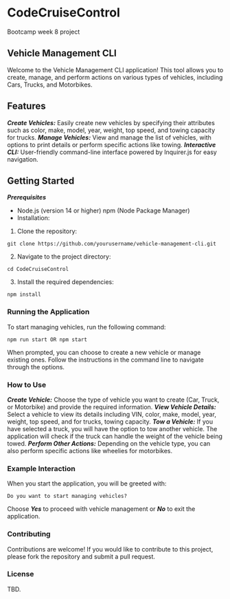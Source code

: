 # CodeCruiseControl
Bootcamp week 8 project

## Vehicle Management CLI
Welcome to the Vehicle Management CLI application! This tool allows you to create, manage, and perform actions on various types of vehicles, including Cars, Trucks, and Motorbikes.

## Features
***Create Vehicles:*** Easily create new vehicles by specifying their attributes such as color, make, model, year, weight, top speed, and towing capacity for trucks.
***Manage Vehicles:*** View and manage the list of vehicles, with options to print details or perform specific actions like towing.
***Interactive CLI:*** User-friendly command-line interface powered by Inquirer.js for easy navigation.

## Getting Started
***Prerequisites***
- Node.js (version 14 or higher)
npm (Node Package Manager)
- Installation:
1. Clone the repository:
```
git clone https://github.com/yourusername/vehicle-management-cli.git
```
2. Navigate to the project directory:
```
cd CodeCruiseControl
```
3. Install the required dependencies:
```
npm install
```
### Running the Application
To start managing vehicles, run the following command:
```
npm run start OR npm start
```
When prompted, you can choose to create a new vehicle or manage existing ones. Follow the instructions in the command line to navigate through the options.

### How to Use
***Create Vehicle:*** Choose the type of vehicle you want to create (Car, Truck, or Motorbike) and provide the required information.
***View Vehicle Details:*** Select a vehicle to view its details including VIN, color, make, model, year, weight, top speed, and for trucks, towing capacity.
***Tow a Vehicle:*** If you have selected a truck, you will have the option to tow another vehicle. The application will check if the truck can handle the weight of the vehicle being towed.
***Perform Other Actions:*** Depending on the vehicle type, you can also perform specific actions like wheelies for motorbikes.
### Example Interaction
When you start the application, you will be greeted with:
```
Do you want to start managing vehicles?
```
Choose ***Yes*** to proceed with vehicle management or ***No*** to exit the application.

### Contributing
Contributions are welcome! If you would like to contribute to this project, please fork the repository and submit a pull request.

### License
TBD.